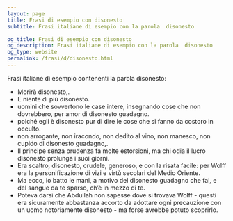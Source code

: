 ```yaml
---
layout: page
title: Frasi di esempio con disonesto 
subtitle: Frasi italiane di esempio con la parola  disonesto

og_title: Frasi di esempio con disonesto 
og_description: Frasi italiane di esempio con la parola  disonesto
og_type: website
permalink: /frasi/d/disonesto.html
---
```


Frasi italiane di esempio contenenti la parola disonesto:


- Morirà disonesto,.
- E niente di più disonesto.
- uomini che sovvertono le case intere, insegnando cose che non dovrebbero, per amor di disonesto guadagno.
- poiché egli è disonesto pur di dire le cose che si fanno da costoro in occulto.
- non arrogante, non iracondo, non dedito al vino, non manesco, non cupido di disonesto guadagno,.
- Il principe senza prudenza fa molte estorsioni, ma chi odia il lucro disonesto prolunga i suoi giorni.
- Era scaltro, disonesto, crudele, generoso, e con la risata facile: per Wolff era la personificazione di vizi e virtù secolari del Medio Oriente.
- Ma ecco, io batto le mani, a motivo del disonesto guadagno che fai, e del sangue da te sparso, ch’è in mezzo di te.
- Poteva darsi che Abdullah non sapesse dove si trovava Wolff - questi era sicuramente abbastanza accorto da adottare ogni precauzione con un uomo notoriamente disonesto - ma forse avrebbe potuto scoprirlo.
